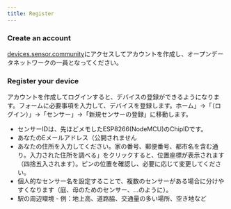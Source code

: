 ```yaml
---
title: Register
---
```


### Create an account

[devices.sensor.community](https://devices.sensor.community/)にアクセスしてアカウントを作成し、オープンデータネットワークの一員となってください。


### Register your device
アカウントを作成してログインすると、デバイスの登録ができるようになります。フォームに必要事項を入力して、デバイスを登録します。ホーム」→「（ログイン）」→「センサー」→「新規センサーの登録」に移動します。

* センサーIDは、先ほどメモしたESP8266(NodeMCU)のChipIDです。
* あなたのEメールアドレス（公開されません
* あなたの住所を入力してください。家の番号、郵便番号、都市名を含む通り。入力された住所を調べる」をクリックすると、位置座標が表示されます（四捨五入されます）。ピンの位置を確認し、必要に応じて変更してください。
* 個人的なセンサー名を設定することで、複数のセンサーがある場合に分けやすくなります（庭、母のためのセンサー、...のように）。
* 駅の周辺環境 - 例：地上高、道路脇、交通量の多い場所、空き地など

